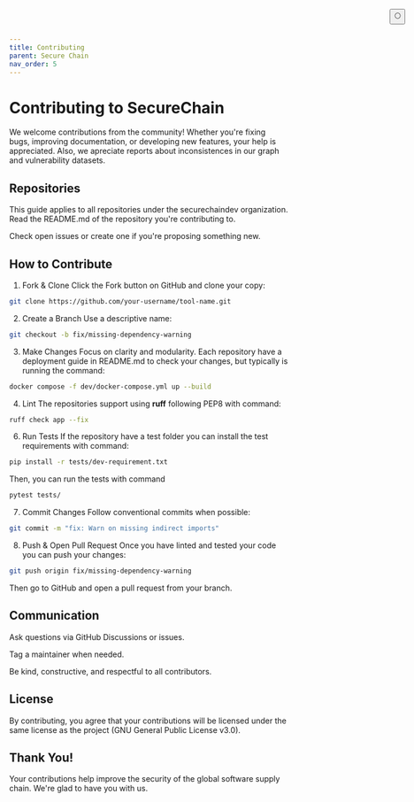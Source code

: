 ```yaml
---
title: Contributing
parent: Secure Chain
nav_order: 5
---
```


# Contributing to SecureChain

We welcome contributions from the community! Whether you're fixing bugs, improving documentation, or developing new features, your help is appreciated. Also, we apreciate reports about inconsistences in our graph and vulnerability datasets.

## Repositories

This guide applies to all repositories under the securechaindev organization. Read the README.md of the repository you're contributing to.

Check open issues or create one if you're proposing something new.

##  How to Contribute

1. Fork & Clone
Click the Fork button on GitHub and clone your copy:
```bash
git clone https://github.com/your-username/tool-name.git
```

2. Create a Branch
Use a descriptive name:
```bash
git checkout -b fix/missing-dependency-warning
```

3. Make Changes
Focus on clarity and modularity. Each repository have a deployment guide in README.md to check your changes, but typically is running the command:
```bash
docker compose -f dev/docker-compose.yml up --build
```

4. Lint
The repositories support using **ruff** following PEP8 with command:
```bash
ruff check app --fix
```

6. Run Tests
If the repository have a test folder you can install the test requirements with command:
```bash
pip install -r tests/dev-requirement.txt
```

Then, you can run the tests with command
```bash
pytest tests/
```

7. Commit Changes
Follow conventional commits when possible:
```bash
git commit -m "fix: Warn on missing indirect imports"
```

8. Push & Open Pull Request
Once you have linted and tested your code you can push your changes:
```bash
git push origin fix/missing-dependency-warning
```

Then go to GitHub and open a pull request from your branch.

## Communication

Ask questions via GitHub Discussions or issues.

Tag a maintainer when needed.

Be kind, constructive, and respectful to all contributors.

## License

By contributing, you agree that your contributions will be licensed under the same license as the project (GNU General Public License v3.0).

## Thank You!

Your contributions help improve the security of the global software supply chain. We're glad to have you with us.

<button class="btn js-toggle-dark-mode" style="
  position: fixed;
  top: 1rem;
  right: 1rem;
  z-index: 1000;
">
  🌕
</button>

<script>
  const toggleDarkMode = document.querySelector('.js-toggle-dark-mode'); jtd.addEvent(toggleDarkMode, 'click', function(){ if (jtd.getTheme() === 'dark') { jtd.setTheme('light'); toggleDarkMode.textContent = '🌕'; } else { jtd.setTheme('dark'); toggleDarkMode.textContent = '☀️'; } });
</script>
